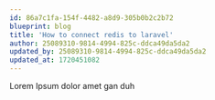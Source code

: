 ```yaml
---
id: 86a7c1fa-154f-4482-a8d9-305b0b2c2b72
blueprint: blog
title: 'How to connect redis to laravel'
author: 25089310-9814-4994-825c-ddca49da5da2
updated_by: 25089310-9814-4994-825c-ddca49da5da2
updated_at: 1720451082
---
```

Lorem Ipsum dolor amet gan duh